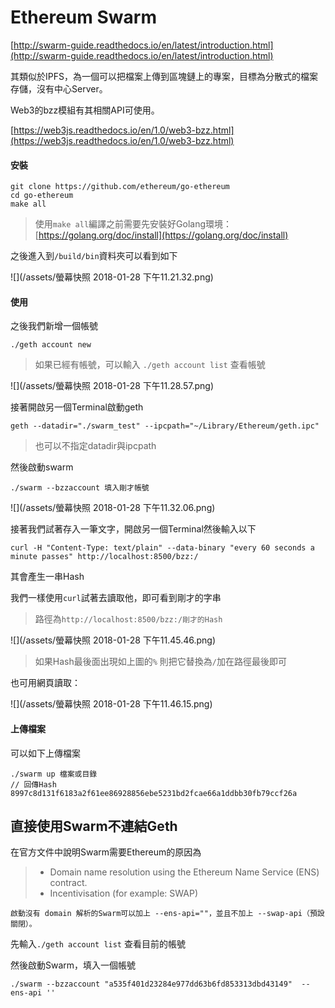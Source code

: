 # Ethereum Swarm

[http://swarm-guide.readthedocs.io/en/latest/introduction.html](http://swarm-guide.readthedocs.io/en/latest/introduction.html)

其類似於IPFS，為一個可以把檔案上傳到區塊鏈上的專案，目標為分散式的檔案存儲，沒有中心Server。

Web3的bzz模組有其相關API可使用。

[https://web3js.readthedocs.io/en/1.0/web3-bzz.html](https://web3js.readthedocs.io/en/1.0/web3-bzz.html)

#### 安裝

```
git clone https://github.com/ethereum/go-ethereum
cd go-ethereum
make all
```

> 使用`make all`編譯之前需要先安裝好Golang環境：[https://golang.org/doc/install](https://golang.org/doc/install)

之後進入到`/build/bin`資料夾可以看到如下

![](/assets/螢幕快照 2018-01-28 下午11.21.32.png)

#### 使用

之後我們新增一個帳號

```
./geth account new
```

> 如果已經有帳號，可以輸入 `./geth account list` 查看帳號

![](/assets/螢幕快照 2018-01-28 下午11.28.57.png)

接著開啟另一個Terminal啟動geth

```
geth --datadir="./swarm_test" --ipcpath="~/Library/Ethereum/geth.ipc"
```

> 也可以不指定datadir與ipcpath

然後啟動swarm

```
./swarm --bzzaccount 填入剛才帳號
```

![](/assets/螢幕快照 2018-01-28 下午11.32.06.png)

接著我們試著存入一筆文字，開啟另一個Terminal然後輸入以下

```
curl -H "Content-Type: text/plain" --data-binary "every 60 seconds a minute passes" http://localhost:8500/bzz:/
```

其會產生一串Hash

我們一樣使用`curl`試著去讀取他，即可看到剛才的字串

> 路徑為`http://localhost:8500/bzz:/剛才的Hash`

![](/assets/螢幕快照 2018-01-28 下午11.45.46.png)

> 如果Hash最後面出現如上圖的`%` 則把它替換為`/`加在路徑最後即可

也可用網頁讀取：

![](/assets/螢幕快照 2018-01-28 下午11.46.15.png)

#### 上傳檔案

可以如下上傳檔案

```
./swarm up 檔案或目錄
// 回傳Hash 8997c8d131f6183a2f61ee86928856ebe5231bd2fcae66a1ddbb30fb79ccf26a
```

## 直接使用Swarm不連結Geth

在官方文件中說明Swarm需要Ethereum的原因為

> * Domain name resolution using the Ethereum Name Service \(ENS\) contract.
> * Incentivisation \(for example: SWAP\)

```
啟動沒有 domain 解析的Swarm可以加上 --ens-api=""，並且不加上 --swap-api（預設關閉）。
```

先輸入`./geth account list` 查看目前的帳號

然後啟動Swarm，填入一個帳號

```
./swarm --bzzaccount "a535f401d23284e977dd63b6fd853313dbd43149"  --ens-api ''
```




